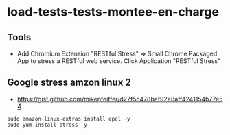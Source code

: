 # load-tests-tests-montee-en-charge

## Tools

* Add Chromium Extension "RESTful Stress" => Small Chrome Packaged App to stress a RESTful web service. 
Click Application "RESTful Stress"


## Google stress amzon linux 2
* https://gist.github.com/mikepfeiffer/d27f5c478bef92e8aff4241154b77e54
```
sudo amazon-linux-extras install epel -y
sudo yum install stress -y
```

